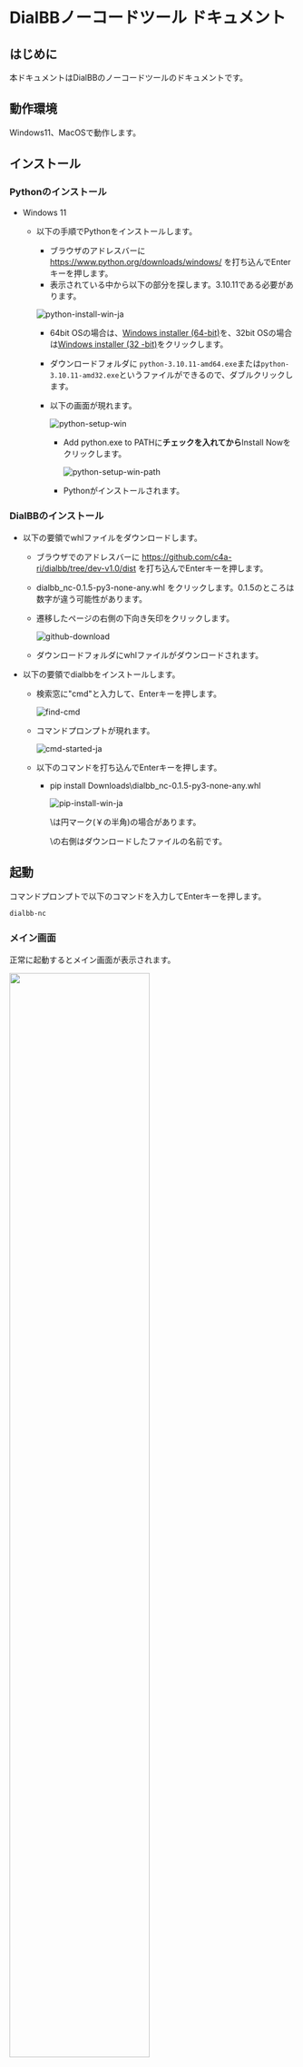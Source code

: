 # DialBBノーコードツール ドキュメント



## はじめに

本ドキュメントはDialBBのノーコードツールのドキュメントです。

## 動作環境

Windows11、MacOSで動作します。

## インストール

### Pythonのインストール

- Windows 11

  - 以下の手順でPythonをインストールします。

    - ブラウザのアドレスバーに https://www.python.org/downloads/windows/ を打ち込んでEnterキーを押します。
    - 表示されている中から以下の部分を探します。3.10.11である必要があります。

    ![python-install-win-ja](images/python-download-win.png)

    - 64bit OSの場合は、[Windows installer (64-bit)](https://www.python.org/ftp/python/3.10.11/python-3.10.11-amd64.exe)を、32bit OSの場合は[Windows installer (32 -bit)](https://www.python.org/ftp/python/3.10.11/python-3.10.11.exe)をクリックします。

    - ダウンロードフォルダに `python-3.10.11-amd64.exe`または`python-3.10.11-amd32.exe`というファイルができるので、ダブルクリックします。

    - 以下の画面が現れます。

      ![python-setup-win](images/python-setup-win.png)

      - Add python.exe to PATHに**チェックを入れてから**Install Nowをクリックします。

        ![python-setup-win-path](images/python-setup-win-path.png)

      - Pythonがインストールされます。

### DialBBのインストール

- 以下の要領でwhlファイルをダウンロードします。

  - ブラウザでのアドレスバーに https://github.com/c4a-ri/dialbb/tree/dev-v1.0/dist を打ち込んでEnterキーを押します。

  - dialbb_nc-0.1.5-py3-none-any.whl をクリックします。0.1.5のところは数字が違う可能性があります。

  - 遷移したページの右側の下向き矢印をクリックします。

    ![github-download](images/github-download.png)

  - ダウンロードフォルダにwhlファイルがダウンロードされます。

- 以下の要領でdialbbをインストールします。

  - 検索窓に"cmd"と入力して、Enterキーを押します。

    ![find-cmd](images/find-cmd.png)

  - コマンドプロンプトが現れます。

    ![cmd-started-ja](images/cmd-started-ja.png)

  - 以下のコマンドを打ち込んでEnterキーを押します。

    - pip install Downloads\dialbb_nc-0.1.5-py3-none-any.whl 

      ![pip-install-win-ja](images/pip-install-win-ja.png)

      \は円マーク(￥の半角)の場合があります。

      \の右側はダウンロードしたファイルの名前です。

  

## 起動
コマンドプロンプトで以下のコマンドを入力してEnterキーを押します。
```sh
dialbb-nc
```

###  メイン画面
  正常に起動するとメイン画面が表示されます。  

  <img src="images/gui-main.jpg" width="70%">

### アプリケーションの読み込み・作成・起動・保存

#### アプリケーションファイル
  アプリケーションファイルは次の3つがあり、zipファイルにまとめて扱います。  
  - config.yml: コンフィギュレーションファイルのテンプレート
  - scenario.xlsx: シナリオファイルのテンプレート
  - nlu-knowledge.xlsx: 言語理解知識ファイルのテンプレート

#### アプリケーションの読み込み/新規作成

  - すでにあるアプリケーションを読み込む場合は、`select`ボタンをクリックし、読み込むアプリケーションファイルのzipファイルを開きます。  
  
    <img src="images/gui-file-read.jpg" width="60%">
  
  - アプリケーションを新たに作成する場合は、`create`ボタンをクリックし、英語/日本語を選択します。テンプレートファイルが読み込まれます。  

    <img src="images/gui-create.jpg" width="40%">

  - アプリケーションを新たに作成した場合、および、読み込んだアプリケーションがChatGPTを使っている場合は、OpenAIのAPIキーの登録が必要です。OpenAIのAPIキーの登録は以下のようにします。
    - `setting`ボタンを押します。 
      ![settings](images/settings.png)
    - `OPENAI_API_KEY`の右側に別途入手したOpenAIのAPIキーを入力し、`OK`ボタンを押します。`Saved`という表示が出るので再度`OK`ボタンを押します。

#### アプリケーションの起動

- `start`ボタンをクリックします。コマンドプロンプトを見て、エラーが出ていないことを確認します。

- ChromeやEdgeなどのブラウザを開き、アドレスバーに`http://localhost:8080/`を打ち込んでEnterを押します。以下のような画面が表示されます。

  ![ftontend](images/ftontend.png)

- `start dialogue`ボタンを押すと会話が開始されます。

- 再度最初から会話を始めたい場合はブラウザのリロードボタンを押してください。

#### アプリケーションの編集

- `edit`ボタンをクリックし、編集するアプリケーションファイルを選択します。
   <img src="images/gui-edit-select.jpg" width="40%">

- 編集の仕方は後述します。

####  アプリケーションの保存

- `save`ボタンをクリックし、保存する場所/ファイル名を指定します、zipファイルにまとめて保存されます。  

  <img src="images/gui-file-save.jpg" width="60%">


## コンフィギュレーションの変更

  __アプリケーションの編集__ 画面で`Config`を選択した場合に以下の画面が表示されます。

  <img src="images/gui-edit-config.jpg" width="40%">

| 内容 | 説明 |
|-----|------|
| spaCy | spaCy（後述）を利用するかどうかを選択します． |
| ChatGPT nlu | ChatGPTを用いた言語理解（後述）をするかどうかを選択します． |
| models | 利用するChatGPTのモデルを選択します． |
| situation | GPTのプロンプトに書く状況を入力します、1行ごとに状況を記述します． |
| persona | GPTのプロンプトに書くシステムのペルソナを入力します、1行ごとにペルソナを記述します． |

## 言語理解用知識の編集
  __アプリケーションの編集__ 画面で`NLU knowledge`を選択した場合は、xlsxファイルに関連付けされたアプリケーションが起動します（ExcelやOpenOfficeなど）、アプリケーション画面で編集＆保存をおこないます。  

## シナリオファイルの編集
### 編集アプリケーションの選択
  __アプリケーションの編集__ 画面で`Scensrio`を選択した場合に以下の画面が表示されます、  
  `Excel`で編集するか`GUIシナリオエディタ`で編集するかボタンで選択します、"Excel"の場合はxlsxファイルに関連付けされたアプリケーションが（ExcelやOpenOfficeなど）、"GUIシナリオエディタ"の場合はブラウザベースのアプリケーションが起動します。  

  <img src="images/gui-edit-scenario.jpg" width="40%">

### シナリオエディタの操作方法

#### 概要

シナリオを[systemノード]と[userノード]として扱います、それぞれのノードを[コネクタ]で接続することでsystem：userを関連付けます。

<img src="images/editor-main.jpg" width="50%">

#### ノードの追加
背景で右クリック > [systeｍNode]か[userNode]を選択すると新規追加されます 

<img src="images/add-node.jpg" width="30%">

#### ノードの削除
ノードの上で右クリック > [Delete] を選択すると削除されます  

<img src="images/del-set.jpg" width="30%">

#### ノードの編集
ノードの上で右クリック > [Edit] を選択すると入力ダイアログが表示されます  

<img src="images/sys-setting.jpg" width="30%">　<img src="images/user-setting.jpg" width="30%">

ノードの編集の仕方は後述します。

#### コネクタの接続・削除

ノードのoutputソケットを左クリック > 他ノードのinputソケットへドラッグして接続します  
削除はinputソケットを摘まんで離すか、コネクター上で右クリック > [Delete] を選択します。

<img src="images/editor-connection.jpg" width="30%">　<img src="images/editor-conn-del.jpg" width="30%">

#### 保存
上部の[Save]ボタンをクリックすると保存します。保存しないでエディタサーバを停止した場合はデータが失われます。

### システムノードの編集の仕方

### ユーザノードの編集の仕方



